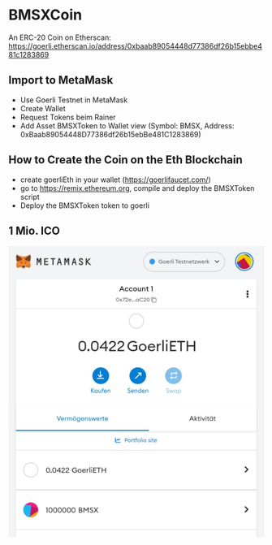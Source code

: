 # BMSXCoin
An ERC-20 Coin on Etherscan: https://goerli.etherscan.io/address/0xbaab89054448d77386df26b15ebbe481c1283869

## Import to MetaMask
* Use Goerli Testnet in MetaMask
* Create Wallet
* Request Tokens beim Rainer
* Add Asset BMSXToken to Wallet view (Symbol: BMSX, Address: 0xBaab89054448D77386df26b15ebBe481C1283869)

## How to Create the Coin on the Eth Blockchain

* create goerliEth in your wallet (https://goerlifaucet.com/)
* go to https://remix.ethereum.org, compile and deploy the BMSXToken script
* Deploy the BMSXToken token to goerli

## 1 Mio. ICO

![BMSX ICO](assets/bmsxCoin.jpg?raw=true "ICO Wallet")
